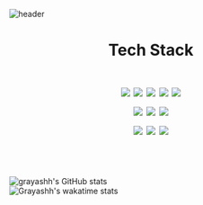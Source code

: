 ![header](https://capsule-render.vercel.app/api?type=waving&color=gradient&height=300&section=header&text=PIKACHU&fontColor=FAD61D&fontSize=70&animation=fadeIn)
  

<div align="center">
<h1>Tech Stack<h1>
<img src="https://img.shields.io/badge/Python-3776AB?style=for-the-badge&logo=Python&logoColor=white"/>
<img src="https://img.shields.io/badge/Java-FF9900?style=for-the-badge&logo=Java&logoColor=white"/>
<img src="https://img.shields.io/badge/C-A8B9CC?style=for-the-badge&logo=C&logoColor=white"/>
<img src="https://img.shields.io/badge/C++-00599C?style=for-the-badge&logo=C%2B%2B&logoColor=white"/>
<img src="https://img.shields.io/badge/.NET-512BD4?style=for-the-badge&logo=.NETB&logoColor=white"/>
<br>
<img src="https://img.shields.io/badge/HTML-E34F26?style=for-the-badge&logo=HTML5&logoColor=white"/>
<img src="https://img.shields.io/badge/CSS-1572B6?style=for-the-badge&logo=CSS3&logoColor=white"/>
<img src="https://img.shields.io/badge/JavaScript-F7DF1E?style=for-the-badge&logo=JavaScript&logoColor=white"/>
<br>
<img src="https://img.shields.io/badge/React-3776AB?style=for-the-badge&logo=React&logoColor=white"/>
<img src="https://img.shields.io/badge/Node.js-339933?style=for-the-badge&logo=Node.js&logoColor=white"/>
<img src="https://img.shields.io/badge/MySQL-4479A1?style=for-the-badge&logo=MySQL&logoColor=white"/>
</div>

<br>
<br>

![grayashh's GitHub stats](https://github-readme-stats.vercel.app/api?username=grayashh&count_private=true&show_icons=true&theme=synthwave)  
![Grayashh's wakatime stats](https://github-readme-stats.vercel.app/api/wakatime?username=grayashh&theme=synthwave)
